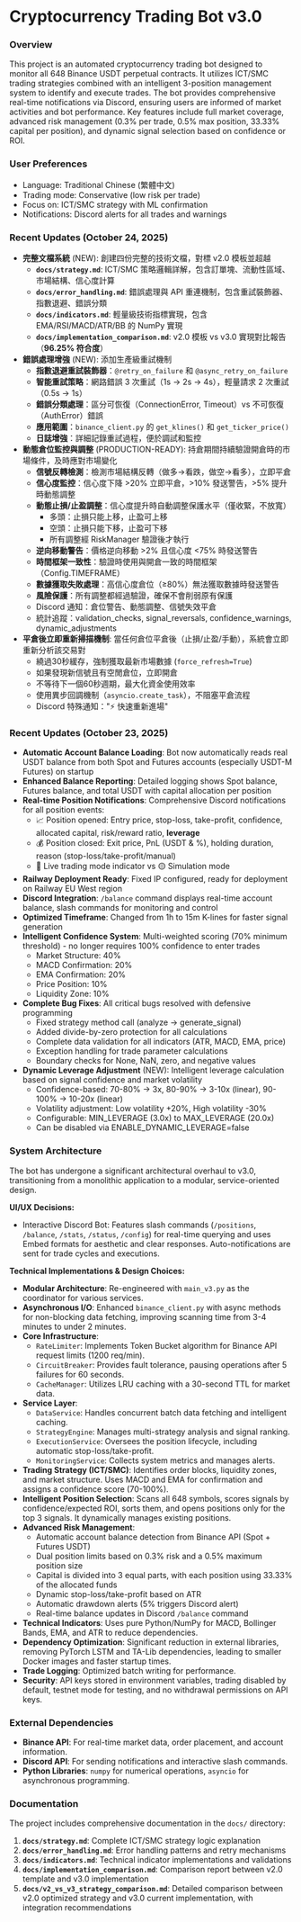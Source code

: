 # Cryptocurrency Trading Bot v3.0

### Overview
This project is an automated cryptocurrency trading bot designed to monitor all 648 Binance USDT perpetual contracts. It utilizes ICT/SMC trading strategies combined with an intelligent 3-position management system to identify and execute trades. The bot provides comprehensive real-time notifications via Discord, ensuring users are informed of market activities and bot performance. Key features include full market coverage, advanced risk management (0.3% per trade, 0.5% max position, 33.33% capital per position), and dynamic signal selection based on confidence or ROI.

### User Preferences
- Language: Traditional Chinese (繁體中文)
- Trading mode: Conservative (low risk per trade)
- Focus on: ICT/SMC strategy with ML confirmation
- Notifications: Discord alerts for all trades and warnings

### Recent Updates (October 24, 2025)
- **完整文檔系統** (NEW): 創建四份完整的技術文檔，對標 v2.0 模板並超越
  - **`docs/strategy.md`**: ICT/SMC 策略邏輯詳解，包含訂單塊、流動性區域、市場結構、信心度計算
  - **`docs/error_handling.md`**: 錯誤處理與 API 重連機制，包含重試裝飾器、指數退避、錯誤分類
  - **`docs/indicators.md`**: 輕量級技術指標實現，包含 EMA/RSI/MACD/ATR/BB 的 NumPy 實現
  - **`docs/implementation_comparison.md`**: v2.0 模板 vs v3.0 實現對比報告（**96.25% 符合度**）
- **錯誤處理增強** (NEW): 添加生產級重試機制
  - **指數退避重試裝飾器**：`@retry_on_failure` 和 `@async_retry_on_failure`
  - **智能重試策略**：網路錯誤 3 次重試（1s → 2s → 4s），輕量請求 2 次重試（0.5s → 1s）
  - **錯誤分類處理**：區分可恢復（ConnectionError, Timeout）vs 不可恢復（AuthError）錯誤
  - **應用範圍**：`binance_client.py` 的 `get_klines()` 和 `get_ticker_price()`
  - **日誌增強**：詳細記錄重試過程，便於調試和監控
- **動態倉位監控與調整** (PRODUCTION-READY): 持倉期間持續驗證開倉時的市場條件，及時應對市場變化
  - **信號反轉檢測**：檢測市場結構反轉（做多→看跌，做空→看多），立即平倉
  - **信心度監控**：信心度下降 >20% 立即平倉，>10% 發送警告，>5% 提升時動態調整
  - **動態止損/止盈調整**：信心度提升時自動調整保護水平（僅收緊，不放寬）
    - 多頭：止損只能上移，止盈可上移
    - 空頭：止損只能下移，止盈可下移
    - 所有調整經 RiskManager 驗證後才執行
  - **逆向移動警告**：價格逆向移動 >2% 且信心度 <75% 時發送警告
  - **時間框架一致性**：驗證時使用與開倉一致的時間框架（Config.TIMEFRAME）
  - **數據獲取失敗處理**：高信心度倉位（≥80%）無法獲取數據時發送警告
  - **風險保護**：所有調整都經過驗證，確保不會削弱原有保護
  - Discord 通知：倉位警告、動態調整、信號失效平倉
  - 統計追蹤：validation_checks, signal_reversals, confidence_warnings, dynamic_adjustments
- **平倉後立即重新掃描機制**: 當任何倉位平倉後（止損/止盈/手動），系統會立即重新分析該交易對
  - 繞過30秒緩存，強制獲取最新市場數據 (`force_refresh=True`)
  - 如果發現新信號且有空閒倉位，立即開倉
  - 不等待下一個60秒週期，最大化資金使用效率
  - 使用異步回調機制（`asyncio.create_task`），不阻塞平倉流程
  - Discord 特殊通知："⚡ 快速重新進場"

### Recent Updates (October 23, 2025)
- **Automatic Account Balance Loading**: Bot now automatically reads real USDT balance from both Spot and Futures accounts (especially USDT-M Futures) on startup
- **Enhanced Balance Reporting**: Detailed logging shows Spot balance, Futures balance, and total USDT with capital allocation per position
- **Real-time Position Notifications**: Comprehensive Discord notifications for all position events:
  - 📈 Position opened: Entry price, stop-loss, take-profit, confidence, allocated capital, risk/reward ratio, **leverage**
  - 💰 Position closed: Exit price, PnL (USDT & %), holding duration, reason (stop-loss/take-profit/manual)
  - 🔴 Live trading mode indicator vs 🟡 Simulation mode
- **Railway Deployment Ready**: Fixed IP configured, ready for deployment on Railway EU West region
- **Discord Integration**: `/balance` command displays real-time account balance, slash commands for monitoring and control
- **Optimized Timeframe**: Changed from 1h to 15m K-lines for faster signal generation
- **Intelligent Confidence System**: Multi-weighted scoring (70% minimum threshold) - no longer requires 100% confidence to enter trades
  - Market Structure: 40%
  - MACD Confirmation: 20%
  - EMA Confirmation: 20%
  - Price Position: 10%
  - Liquidity Zone: 10%
- **Complete Bug Fixes**: All critical bugs resolved with defensive programming
  - Fixed strategy method call (analyze → generate_signal)
  - Added divide-by-zero protection for all calculations
  - Complete data validation for all indicators (ATR, MACD, EMA, price)
  - Exception handling for trade parameter calculations
  - Boundary checks for None, NaN, zero, and negative values
- **Dynamic Leverage Adjustment** (NEW): Intelligent leverage calculation based on signal confidence and market volatility
  - Confidence-based: 70-80% → 3x, 80-90% → 3-10x (linear), 90-100% → 10-20x (linear)
  - Volatility adjustment: Low volatility +20%, High volatility -30%
  - Configurable: MIN_LEVERAGE (3.0x) to MAX_LEVERAGE (20.0x)
  - Can be disabled via ENABLE_DYNAMIC_LEVERAGE=false

### System Architecture
The bot has undergone a significant architectural overhaul to v3.0, transitioning from a monolithic application to a modular, service-oriented design.

**UI/UX Decisions:**
- Interactive Discord Bot: Features slash commands (`/positions`, `/balance`, `/stats`, `/status`, `/config`) for real-time querying and uses Embed formats for aesthetic and clear responses. Auto-notifications are sent for trade cycles and executions.

**Technical Implementations & Design Choices:**
- **Modular Architecture**: Re-engineered with `main_v3.py` as the coordinator for various services.
- **Asynchronous I/O**: Enhanced `binance_client.py` with async methods for non-blocking data fetching, improving scanning time from 3-4 minutes to under 2 minutes.
- **Core Infrastructure**:
    - `RateLimiter`: Implements Token Bucket algorithm for Binance API request limits (1200 req/min).
    - `CircuitBreaker`: Provides fault tolerance, pausing operations after 5 failures for 60 seconds.
    - `CacheManager`: Utilizes LRU caching with a 30-second TTL for market data.
- **Service Layer**:
    - `DataService`: Handles concurrent batch data fetching and intelligent caching.
    - `StrategyEngine`: Manages multi-strategy analysis and signal ranking.
    - `ExecutionService`: Oversees the position lifecycle, including automatic stop-loss/take-profit.
    - `MonitoringService`: Collects system metrics and manages alerts.
- **Trading Strategy (ICT/SMC)**: Identifies order blocks, liquidity zones, and market structure. Uses MACD and EMA for confirmation and assigns a confidence score (70-100%).
- **Intelligent Position Selection**: Scans all 648 symbols, scores signals by confidence/expected ROI, sorts them, and opens positions only for the top 3 signals. It dynamically manages existing positions.
- **Advanced Risk Management**:
    - Automatic account balance detection from Binance API (Spot + Futures USDT)
    - Dual position limits based on 0.3% risk and a 0.5% maximum position size
    - Capital is divided into 3 equal parts, with each position using 33.33% of the allocated funds
    - Dynamic stop-loss/take-profit based on ATR
    - Automatic drawdown alerts (5% triggers Discord alert)
    - Real-time balance updates in Discord `/balance` command
- **Technical Indicators**: Uses pure Python/NumPy for MACD, Bollinger Bands, EMA, and ATR to reduce dependencies.
- **Dependency Optimization**: Significant reduction in external libraries, removing PyTorch LSTM and TA-Lib dependencies, leading to smaller Docker images and faster startup times.
- **Trade Logging**: Optimized batch writing for performance.
- **Security**: API keys stored in environment variables, trading disabled by default, testnet mode for testing, and no withdrawal permissions on API keys.

### External Dependencies
- **Binance API**: For real-time market data, order placement, and account information.
- **Discord API**: For sending notifications and interactive slash commands.
- **Python Libraries**: `numpy` for numerical operations, `asyncio` for asynchronous programming.

### Documentation
The project includes comprehensive documentation in the `docs/` directory:
1. **`docs/strategy.md`**: Complete ICT/SMC strategy logic explanation
2. **`docs/error_handling.md`**: Error handling patterns and retry mechanisms
3. **`docs/indicators.md`**: Technical indicator implementations and validations
4. **`docs/implementation_comparison.md`**: Comparison report between v2.0 template and v3.0 implementation
5. **`docs/v2_vs_v3_strategy_comparison.md`**: Detailed comparison between v2.0 optimized strategy and v3.0 current implementation, with integration recommendations